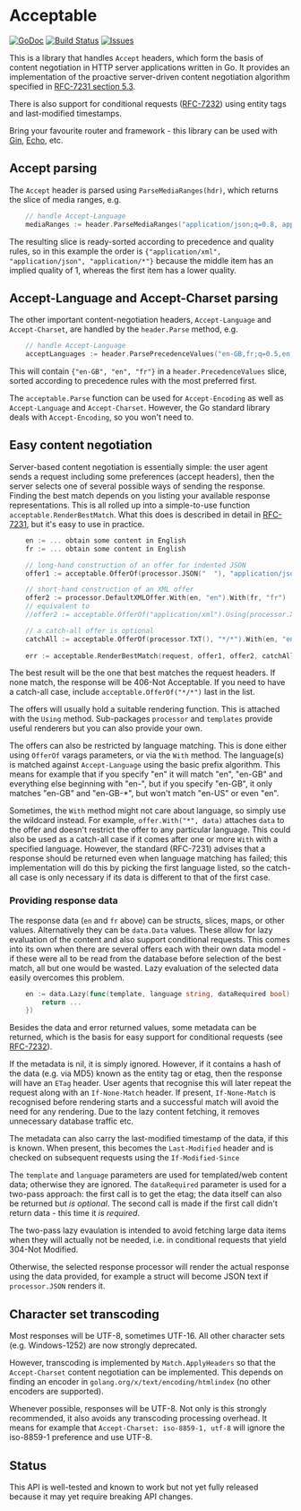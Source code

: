 # Acceptable 

[![GoDoc](https://img.shields.io/badge/api-Godoc-blue.svg)](http://pkg.go.dev/github.com/rickb777/acceptable)
[![Build Status](https://travis-ci.org/rickb777/acceptable.svg?branch=master)](https://travis-ci.org/rickb777/acceptable/builds)
[![Issues](https://img.shields.io/github/issues/rickb777/acceptable.svg)](https://github.com/rickb777/acceptable/issues)

This is a library that handles `Accept` headers, which form the basis of content negotiation in HTTP server applications written in Go. It provides an implementation of the proactive server-driven content negotiation algorithm specified in [RFC-7231 section 5.3](https://tools.ietf.org/html/rfc7231#section-5.3).

There is also support for conditional requests ([RFC-7232](https://tools.ietf.org/html/rfc7232)) using entity tags and last-modified timestamps.

Bring your favourite router and framework - this library can be used with [Gin](https://github.com/gin-gonic/gin), [Echo](https://echo.labstack.com/), etc.

## Accept parsing

The `Accept` header is parsed using `ParseMediaRanges(hdr)`, which returns the slice of media ranges, e.g.

```go
    // handle Accept-Language
    mediaRanges := header.ParseMediaRanges("application/json;q=0.8, application/xml, application/*;q=0.1")
```

The resulting slice is ready-sorted according to precedence and quality rules, so in this example the order is `{"application/xml", "application/json", "application/*"}` because the middle item has an implied quality of 1, whereas the first item has a lower quality.

## Accept-Language and Accept-Charset parsing

The other important content-negotiation headers, `Accept-Language` and `Accept-Charset`, are handled by the `header.Parse` method, e.g.

```go
    // handle Accept-Language
    acceptLanguages := header.ParsePrecedenceValues("en-GB,fr;q=0.5,en;q=0.8")
```

This will contain `{"en-GB", "en", "fr"}` in a `header.PrecedenceValues` slice, sorted according to precedence rules with the most preferred first.

The `acceptable.Parse` function can be used for `Accept-Encoding` as well as `Accept-Language` and `Accept-Charset`. However, the Go standard library deals with `Accept-Encoding`, so you won't need to.

## Easy content negotiation

Server-based content negotiation is essentially simple: the user agent sends a request including some preferences (accept headers), then the server selects one of several possible ways of sending the response. Finding the best match depends on you listing your available response representations. This is all rolled up into a simple-to-use function `acceptable.RenderBestMatch`. What this does is described in detail in [RFC-7231](https://tools.ietf.org/html/rfc7231#section-5.3), but it's easy to use in practice.

```go
    en := ... obtain some content in English
    fr := ... obtain some content in English

    // long-hand construction of an offer for indented JSON
    offer1 := acceptable.OfferOf(processor.JSON("  "), "application/json").With(en, "en").With(fr, "fr")

    // short-hand construction of an XML offer
    offer2 := processor.DefaultXMLOffer.With(en, "en").With(fr, "fr")
    // equivalent to
    //offer2 := acceptable.OfferOf("application/xml").Using(processor.XML()).With(en, "en").With(fr, "fr")

    // a catch-all offer is optional
    catchAll := acceptable.OfferOf(processor.TXT(), "*/*").With(en, "en").With(fr, "fr")
    
    err := acceptable.RenderBestMatch(request, offer1, offer2, catchAll)
```

The best result will be the one that best matches the request headers. If none match, the response will be 406-Not Acceptable. If you need to have a catch-all case, include `acceptable.OfferOf("*/*")` last in the list.

The offers will usually hold a suitable rendering function. This is attached with the `Using` method. Sub-packages `processor` and `templates` provide useful renderers but you can also provide your own.

The offers can also be restricted by language matching. This is done either using `OfferOf` varags parameters, or via the `With` method. The language(s) is matched against `Accept-Language` using the basic prefix algorithm. This means for example that if you specify "en" it will match "en", "en-GB" and everything else beginning with "en-", but if you specify "en-GB", it only matches "en-GB" and "en-GB-*", but won't match "en-US" or even "en".

Sometimes, the `With` method might not care about language, so simply use the wildcard instead. For example, `offer.With("*", data)` attaches `data` to the offer and doesn't restrict the offer to any particular language. This could also be used as a catch-all case if it comes after one or more `With` with a specified language. However, the standard (RFC-7231) advises that a response should be returned even when language matching has failed; this implementation will do this by picking the first language listed, so the catch-all case is only necessary if its data is different to that of the first case.

### Providing response data

The response data (`en` and `fr` above) can be structs, slices, maps, or other values. Alternatively they can be `data.Data` values. These allow for lazy evaluation of the content and also support conditional requests. This comes into its own when there are several offers each with their own data model - if these were all to be read from the database before selection of the best match, all but one would be wasted. Lazy evaluation of the selected data easily overcomes this problem.

```go
    en := data.Lazy(func(template, language string, dataRequired bool) (data interface{}, meta *data.Metadata, err error) {
        return ...
    })
```

Besides the data and error returned values, some metadata can be returned, which is the basis for easy support for conditional requests (see [RFC-7232](https://tools.ietf.org/html/rfc7232)).

If the metadata is nil, it is simply ignored. However, if it contains a hash of the data (e.g. via MD5) known as the entity tag or etag, then the response will have an `ETag` header. User agents that recognise this will later repeat the request along with an `If-None-Match` header. If present, `If-None-Match` is recognised before rendering starts and a successful match will avoid the need for any rendering. Due to the lazy content fetching, it removes unnecessary database traffic etc.

The metadata can also carry the last-modified timestamp of the data, if this is known. When present, this becomes the `Last-Modified` header and is checked on subsequent requests using the `If-Modified-Since`

The `template` and `language` parameters are used for templated/web content data; otherwise they are ignored. The `dataRequired` parameter is used for a two-pass approach: the first call is to get the etag; the data itself can also be returned but *is optional*. The second call is made if the first call didn't return data - this time it *is required*.

The two-pass lazy evaulation is intended to avoid fetching large data items when they will actually not be needed, i.e. in conditional requests that yield 304-Not Modified.

Otherwise, the selected response processor will render the actual response using the data provided, for example a struct will become JSON text if `processor.JSON` renders it.

## Character set transcoding

Most responses will be UTF-8, sometimes UTF-16. All other character sets (e.g. Windows-1252) are now strongly deprecated.

However, transcoding is implemented by `Match.ApplyHeaders` so that the `Accept-Charset` content negotiation can be implemented. This depends on finding an encoder in `golang.org/x/text/encoding/htmlindex` (no other encoders are supported).

Whenever possible, responses will be UTF-8. Not only is this strongly recommended, it also avoids any transcoding processing overhead. It means for example that `Accept-Charset: iso-8859-1, utf-8` will ignore the iso-8859-1 preference and use UTF-8.

## Status

This API is well-tested and known to work but not yet fully released because it may yet require breaking API changes.
